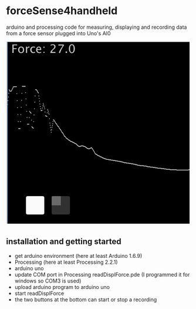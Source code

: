 # forceSense4handheld
arduino and processing code for measuring, displaying and recording data from a force sensor plugged into Uno's AI0


![distances of stations](https://raw.githubusercontent.com/kpyuan1776/forceSense4handheld/master/depictForce.png)

## installation and getting started
  * get arduino environment (here at least Arduino 1.6.9)
  * Processing (here at least Processing 2.2.1)
  * arduino uno
  * update COM port in Processing readDisplForce.pde (I programmed it for windows so COM3 is used)
  * upload arduino program to arduino uno
  * start readDisplForce
  * the two buttons at the bottom can start or stop a recording
  
  
